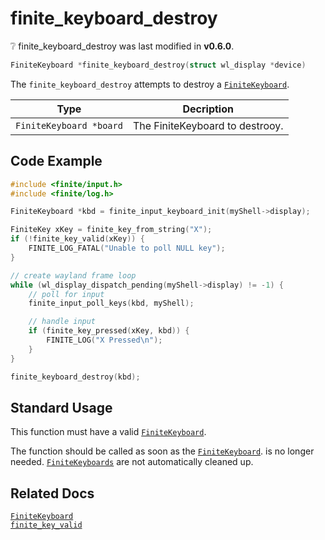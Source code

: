 # finite_keyboard_destroy

<div class="alert alert-info part text-info">
❔ finite_keyboard_destroy was last modified in <b>v0.6.0</b>.
</div>

```c
FiniteKeyboard *finite_keyboard_destroy(struct wl_display *device)
```

The `finite_keyboard_destroy` attempts to destroy a [`FiniteKeyboard`](../../../types/FiniteKeyboard).

| Type                    | Decription                      |
| ----------------------- | ------------------------------- |
| `FiniteKeyboard *board` | The FiniteKeyboard to destrooy. |

## Code Example

```c
#include <finite/input.h>
#include <finite/log.h>

FiniteKeyboard *kbd = finite_input_keyboard_init(myShell->display);

FiniteKey xKey = finite_key_from_string("X");
if (!finite_key_valid(xKey)) {
    FINITE_LOG_FATAL("Unable to poll NULL key");
}

// create wayland frame loop
while (wl_display_dispatch_pending(myShell->display) != -1) {
    // poll for input
    finite_input_poll_keys(kbd, myShell);

    // handle input
    if (finite_key_pressed(xKey, kbd)) {
        FINITE_LOG("X Pressed\n");
    }
}

finite_keyboard_destroy(kbd);
```

## Standard Usage

This function must have a valid [`FiniteKeyboard`](../../../types/FiniteKeyboard).

The function should be called as soon as the [`FiniteKeyboard`](../../../types/FiniteKeyboard). is no longer needed. [`FiniteKeyboards`](../../../types/FiniteKeyboard) are not automatically cleaned up.

## Related Docs

[`FiniteKeyboard`](../../../types/FiniteKeyboard)<br>
[`finite_key_valid`](../finite_key_valid)
